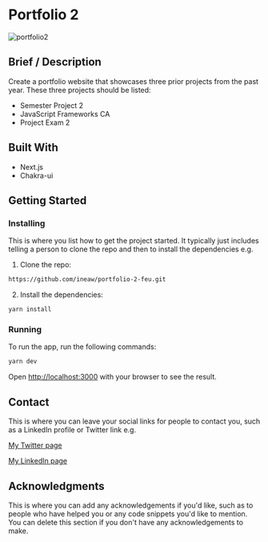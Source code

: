 # Portfolio 2

![portfolio2](https://user-images.githubusercontent.com/70141648/173202369-78552031-788b-4249-a5a1-f3c5470f7591.png)


## Brief / Description
Create a portfolio website that showcases three prior projects from the past year.
These three projects should be listed:

   - Semester Project 2
   - JavaScript Frameworks CA
   - Project Exam 2


## Built With


- Next.js
- Chakra-ui

## Getting Started

### Installing

This is where you list how to get the project started. It typically just includes telling a person to clone the repo and then to install the dependencies e.g.

1. Clone the repo:

```bash
https://github.com/ineaw/portfolio-2-feu.git
```

2. Install the dependencies:

```
yarn install
```

### Running


To run the app, run the following commands:

```bash
yarn dev
```
Open [http://localhost:3000](http://localhost:3000) with your browser to see the result.

## Contact

This is where you can leave your social links for people to contact you, such as a LinkedIn profile or Twitter link e.g.

[My Twitter page](www.twitter.com)

[My LinkedIn page](www.linkedin.com)

## Acknowledgments

This is where you can add any acknowledgements if you'd like, such as to people who have helped you or any code snippets you'd like to mention. You can delete this section if you don't have any acknowledgements to make.


